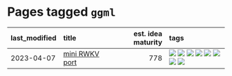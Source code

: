 # Pages tagged `ggml`

|last_modified|title|est. idea maturity|tags
|:---|:---|---:|:---|
|2023-04-07|[mini RWKV port](../rust_rwkv.md)|778|[![](https://img.shields.io/badge/tag-RNN-b1fd1a)](../tags/RNN.md) [![](https://img.shields.io/badge/tag-completed-43d799)](../tags/completed.md) [![](https://img.shields.io/badge/tag-experimental-b08442)](../tags/experimental.md) [![](https://img.shields.io/badge/tag-ggml-a8b11)](../tags/ggml.md) [![](https://img.shields.io/badge/tag-mobilenet-82946a)](../tags/mobilenet.md) [![](https://img.shields.io/badge/tag-model_compression-3b18a)](../tags/model_compression.md) [![](https://img.shields.io/badge/tag-tooling-c92725)](../tags/tooling.md) [![](https://img.shields.io/badge/tag-wip-97a75e)](../tags/wip.md)|
